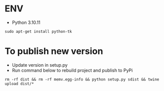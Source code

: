 # ENV
- Python 3.10.11
```
sudo apt-get install python-tk
```

# To publish new version
- Update version in setup.py
- Run command below to rebuild project and publish to PyPi
```
rm -rf dist && rm -rf memv.egg-info && python setup.py sdist && twine upload dist/*
```

